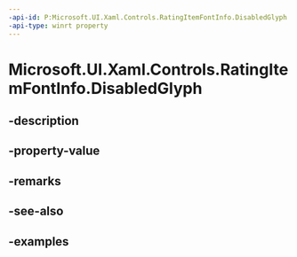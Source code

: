 ```yaml
---
-api-id: P:Microsoft.UI.Xaml.Controls.RatingItemFontInfo.DisabledGlyph
-api-type: winrt property
---
```


<!-- Property syntax.
public string DisabledGlyph { get;  set; }
-->

# Microsoft.UI.Xaml.Controls.RatingItemFontInfo.DisabledGlyph

## -description

## -property-value

## -remarks

## -see-also

## -examples


